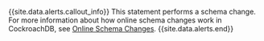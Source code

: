 {{site.data.alerts.callout_info}}
This statement performs a schema change.  For more information about how online schema changes work in CockroachDB, see [Online Schema Changes](online-schema-changes.html).
{{site.data.alerts.end}}

